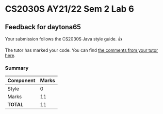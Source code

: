 # CS2030S AY21/22 Sem 2 Lab 6
## Feedback for daytona65
Your submission follows the CS2030S Java style guide. :+1:

The tutor has marked your code. You can find [the comments from your tutor here](https://www.github.com/nus-cs2030s-2122-s2/lab6-daytona65/commit/72e516da4e976ad7cd69fd6a0f7262bce037a70d).
### Summary

| Component | Marks |
|-----------|-------|
| Style | 0 |
| Marks | 11 |
| **TOTAL** | 11 |
